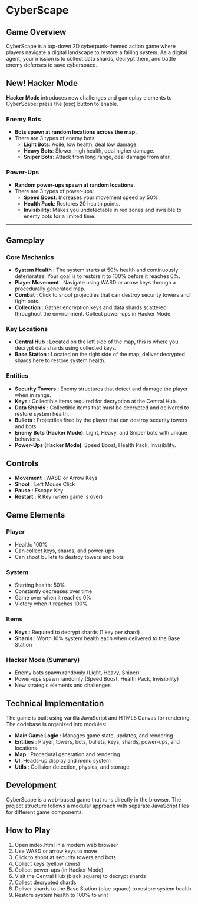 # CyberScape

## Game Overview
CyberScape is a top-down 2D cyberpunk-themed action game where players navigate a digital landscape to restore a failing system. As a digital agent, your mission is to collect data shards, decrypt them, and battle enemy defenses to save cyberspace.

## New! Hacker Mode
**Hacker Mode** introduces new challenges and gameplay elements to CyberScape: press the (esc) button to enable.

### Enemy Bots
- **Bots spawn at random locations across the map.**
- There are 3 types of enemy bots:
  - **Light Bots**: Agile, low health, deal low damage.
  - **Heavy Bots**: Slower, high health, deal higher damage.
  - **Sniper Bots**: Attack from long range, deal damage from afar.

### Power-Ups
- **Random power-ups spawn at random locations.**
- There are 3 types of power-ups:
  - **Speed Boost**: Increases your movement speed by 50%.
  - **Health Pack**: Restores 20 health points.
  - **Invisibility**: Makes you undetectable in red zones and invisible to enemy bots for a limited time.

---

## Gameplay

### Core Mechanics
- **System Health** : The system starts at 50% health and continuously deteriorates. Your goal is to restore it to 100% before it reaches 0%.
- **Player Movement** : Navigate using WASD or arrow keys through a procedurally generated map.
- **Combat** : Click to shoot projectiles that can destroy security towers and fight bots.
- **Collection** : Gather encryption keys and data shards scattered throughout the environment. Collect power-ups in Hacker Mode.

### Key Locations
- **Central Hub** : Located on the left side of the map, this is where you decrypt data shards using collected keys.
- **Base Station** : Located on the right side of the map, deliver decrypted shards here to restore system health.

### Entities
- **Security Towers** : Enemy structures that detect and damage the player when in range.
- **Keys** : Collectible items required for decryption at the Central Hub.
- **Data Shards** : Collectible items that must be decrypted and delivered to restore system health.
- **Bullets** : Projectiles fired by the player that can destroy security towers and bots.
- **Enemy Bots (Hacker Mode)**: Light, Heavy, and Sniper bots with unique behaviors.
- **Power-Ups (Hacker Mode)**: Speed Boost, Health Pack, Invisibility.

## Controls
- **Movement** : WASD or Arrow Keys
- **Shoot** : Left Mouse Click
- **Pause** : Escape Key
- **Restart** : R Key (when game is over)

## Game Elements

### Player
- Health: 100%
- Can collect keys, shards, and power-ups
- Can shoot bullets to destroy towers and bots

### System
- Starting health: 50%
- Constantly decreases over time
- Game over when it reaches 0%
- Victory when it reaches 100%

### Items
- **Keys** : Required to decrypt shards (1 key per shard)
- **Shards** : Worth 10% system health each when delivered to the Base Station

### Hacker Mode (Summary)
- Enemy bots spawn randomly (Light, Heavy, Sniper)
- Power-ups spawn randomly (Speed Boost, Health Pack, Invisibility)
- New strategic elements and challenges

## Technical Implementation
The game is built using vanilla JavaScript and HTML5 Canvas for rendering. The codebase is organized into modules:

- **Main Game Logic** : Manages game state, updates, and rendering
- **Entities** : Player, towers, bots, bullets, keys, shards, power-ups, and locations
- **Map** : Procedural generation and rendering
- **UI**: Heads-up display and menu system
- **Utils** : Collision detection, physics, and storage

## Development
CyberScape is a web-based game that runs directly in the browser. The project structure follows a modular approach with separate JavaScript files for different game components.

## How to Play
1. Open index.html in a modern web browser
2. Use WASD or arrow keys to move
3. Click to shoot at security towers and bots
4. Collect keys (yellow items)
5. Collect power-ups (in Hacker Mode)
6. Visit the Central Hub (black square) to decrypt shards
7. Collect decrypted shards
8. Deliver shards to the Base Station (blue square) to restore system health
9. Restore system health to 100% to win!
